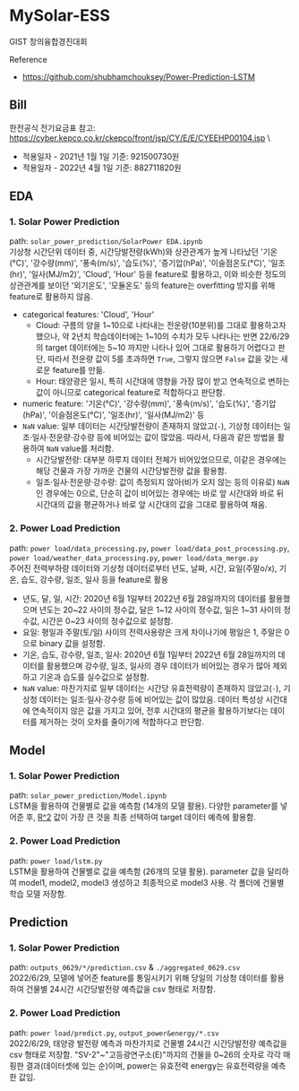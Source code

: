# MySolar-ESS
GIST 창의융합경진대회

Reference 
* https://github.com/shubhamchouksey/Power-Prediction-LSTM

## Bill
한전공식 전기요금표 참고: https://cyber.kepco.co.kr/ckepco/front/jsp/CY/E/E/CYEEHP00104.jsp \
* 적용일자 - 2021년 1월 1일 기준: 921500730원
* 적용일자 - 2022년 4월 1일 기준: 882711820원

## EDA
### 1. Solar Power Prediction
path: `solar_power_prediction/SolarPower EDA.ipynb` \
기상청 시간단위 데이터 중, 시간당발전량(kWh)와 상관관계가 높게 나타났던 '기온(°C)', '강수량(mm)', '풍속(m/s)', '습도(%)', '증기압(hPa)', '이슬점온도(°C)', '일조(hr)', '일사(MJ/m2)', 'Cloud', 'Hour' 등을 feature로 활용하고, 이와 비슷한 정도의 상관관계를 보이던 '외기온도', '모듈온도' 등의 feature는 overfitting 방지를 위해 feature로 활용하지 않음.
* categorical features: 'Cloud', 'Hour'
  * Cloud: 구름의 양을 1\~10으로 나타내는 전운량(10분위)를 그대로 활용하고자 했으나, 약 2년치 학습데이터에는 1\~10의 수치가 모두 나타나는 반면 22/6/29의 target 데이터에는 5\~10 까지만 나타나 있어 그대로 활용하기 어렵다고 판단, 따라서 전운량 값이 5를 초과하면 `True`, 그렇지 않으면 `False` 값을 갖는 새로운 feature를 만듦.
  * Hour: 태양광은 일시, 특히 시간대에 영향을 가장 많이 받고 연속적으로 변하는 값이 아니므로 categorical feature로 적합하다고 판단함.
* numeric feature: '기온(°C)', '강수량(mm)', '풍속(m/s)', '습도(%)', '증기압(hPa)', '이슬점온도(°C)', '일조(hr)', '일사(MJ/m2)' 등
* `NaN` value: 일부 데이터는 시간당발전량이 존재하지 않았고(`-`), 기상청 데이터는 일조·일사·전운량·강수량 등에 비어있는 값이 많았음. 따라서, 다음과 같은 방법을 활용하여 `NaN` value를 처리함.
  * 시간당발전량: 대부분 하루치 데이터 전체가 비어있었으므로, 이같은 경우에는 해당 건물과 가장 가까운 건물의 시간당발전량 값을 활용함.
  * 일조·일사·전운량·강수량: 값이 측정되지 않아(비가 오지 않는 등의 이유로) `NaN`인 경우에는 0으로, 단순히 값이 비어있는 경우에는 바로 앞 시간대와 바로 뒤 시간대의 값을 평균하거나 바로 앞 시간대의 값을 그대로 활용하여 채움.
  
### 2. Power Load Prediction
path: `power load/data_processing.py`, `power load/data_post_processing.py`, `power load/weather_data_processing.py`, `power load/data_merge.py` \
주어진 전력부하량 데이터와 기상청 데이터로부터 년도, 날짜, 시간, 요일(주말o/x), 기온, 습도, 강수량, 일조, 일사 등을 feature로 활용
* 년도, 달, 일, 시간: 2020년 6월 1일부터 2022년 6월 28일까지의 데이터를 활용했으며 년도는 20\~22 사이의 정수값, 달은 1\~12 사이의 정수값, 일은 1\~31 사이의 정수값, 시간은 0\~23 사이의 정수값으로 설정함.
* 요일: 평일과 주말(토/일) 사이의 전력사용량은 크게 차이나기에 평일은 1, 주말은 0으로 binary 값을 설정함.
* 기온, 습도, 강수량, 일조, 일사:  2020년 6월 1일부터 2022년 6월 28일까지의 데이터를 활용했으며 강수량, 일조, 일사의 경우 데이터가 비어있는 경우가 많아 제외하고 기온과 습도를 실수값으로 설정함.
*  `NaN` value: 마찬가지로 일부 데이터는 시간당 유효전력량이 존재하지 않았고(`-`), 기상청 데이터는 일조·일사·강수량 등에 비어있는 값이 많았음. 데이터 특성상 시간대에 연속적이지 않은 값을 가지고 있어, 전후 시간대의 평균을 활용하기보다는 데이터를 제거하는 것이 오차를 줄이기에 적합하다고 판단함.

## Model
### 1. Solar Power Prediction
path: `solar_power_prediction/Model.ipynb` \
LSTM을 활용하여 건물별로 값을 예측함 (14개의 모델 활용). 다양한 parameter를 넣어준 후, [R^2](https://ko.wikipedia.org/wiki/%EA%B2%B0%EC%A0%95%EA%B3%84%EC%88%98) 값이 가장 큰 것을 최종 선택하여 target 데이터 예측에 활용함.

### 2. Power Load Prediction
path: `power load/lstm.py` \
LSTM을 활용하여 건물별로 값을 예측함 (26개의 모델 활용). parameter 값을 달리하여 model1, model2, model3 생성하고 최종적으로 model3 사용. 각 폴더에 건물별 학습 모델 저장함.

## Prediction
### 1. Solar Power Prediction
path: `outputs_0629/*/prediction.csv` & `./aggregated_0629.csv`\
2022/6/29, 모델에 넣어준 feature를 통일시키기 위해 당일의 기상청 데이터를 활용하여 건물별 24시간 시간당발전량 예측값을 csv 형태로 저장함. 

### 2. Power Load Prediction
path: `power load/predict.py`, `output_power&energy/*.csv` \
2022/6/29, 태양광 발전량 예측과 마찬가지로 건물별 24시간 시간당발전량 예측값을 csv 형태로 저장함. \"SV-2\"\~\"고등광연구소(E)\"까지의 건물을 0~26의 숫자로 각각 매핑한 결과(데이터셋에 있는 순)이며, power는 유효전력 energy는 유효전력량을 예측한 값임.
